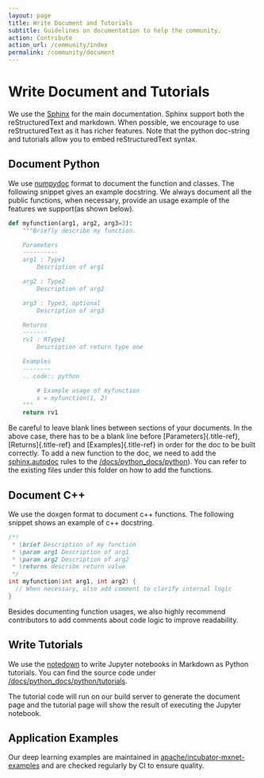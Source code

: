 ```yaml
---
layout: page
title: Write Document and Tutorials
subtitle: Guidelines on documentation to help the community.
action: Contribute
action_url: /community/index
permalink: /community/document
---
```

<!--- Licensed to the Apache Software Foundation (ASF) under one -->
<!--- or more contributor license agreements.  See the NOTICE file -->
<!--- distributed with this work for additional information -->
<!--- regarding copyright ownership.  The ASF licenses this file -->
<!--- to you under the Apache License, Version 2.0 (the -->
<!--- "License"); you may not use this file except in compliance -->
<!--- with the License.  You may obtain a copy of the License at -->

<!---   http://www.apache.org/licenses/LICENSE-2.0 -->

<!--- Unless required by applicable law or agreed to in writing, -->
<!--- software distributed under the License is distributed on an -->
<!--- "AS IS" BASIS, WITHOUT WARRANTIES OR CONDITIONS OF ANY -->
<!--- KIND, either express or implied.  See the License for the -->
<!--- specific language governing permissions and limitations -->
<!--- under the License. -->

Write Document and Tutorials
============================

We use the [Sphinx](http://sphinx-doc.org) for the main documentation.
Sphinx support both the reStructuredText and markdown. When possible, we
encourage to use reStructuredText as it has richer features. Note that
the python doc-string and tutorials allow you to embed reStructuredText
syntax.

Document Python
---------------

We use [numpydoc](https://numpydoc.readthedocs.io/en/latest/) format to
document the function and classes. The following snippet gives an
example docstring. We always document all the public functions, when
necessary, provide an usage example of the features we support(as shown
below).

```python
def myfunction(arg1, arg2, arg3=3):
    """Briefly describe my function.

    Parameters
    ----------
    arg1 : Type1
        Description of arg1

    arg2 : Type2
        Description of arg2

    arg3 : Type3, optional
        Description of arg3

    Returns
    -------
    rv1 : RType1
        Description of return type one

    Examples
    --------
    .. code:: python

        # Example usage of myfunction
        x = myfunction(1, 2)
    """
    return rv1
```

Be careful to leave blank lines between sections of your documents. In
the above case, there has to be a blank line before
[Parameters]{.title-ref}, [Returns]{.title-ref} and
[Examples]{.title-ref} in order for the doc to be built correctly. To
add a new function to the doc, we need to add the
[sphinx.autodoc](http://www.sphinx-doc.org/en/master/ext/autodoc.html)
rules to the
[/docs/python_docs/python](https://github.com/apache/incubator-mxnet/tree/master/docs/python_docs/python)).
You can refer to the existing files under this folder on how to add the
functions.

Document C++
------------

We use the doxgen format to document c++ functions. The following
snippet shows an example of c++ docstring.

```cpp
/*!
 * \brief Description of my function
 * \param arg1 Description of arg1
 * \param arg2 Description of arg2
 * \returns describe return value
 */
int myfunction(int arg1, int arg2) {
  // When necessary, also add comment to clarify internal logic
}
```

Besides documenting function usages, we also highly recommend
contributors to add comments about code logic to improve readability.

Write Tutorials
---------------

We use the [notedown](https://github.com/aaren/notedown) to write Jupyter notebooks
in Markdown as Python tutorials. You can find the source code under
[/docs/python_docs/python/tutorials](https://github.com/apache/incubator-mxnet/tree/master/docs/python_docs/python/tutorials).


The tutorial code will run on our build server to generate the document
page and the tutorial page will show the result of executing the Jupyter notebook.


Application Examples
--------------------

Our deep learning examples are maintained in [apache/incubator-mxnet-examples](http://github.com/apache/incubator-mxnet-examples)
and are checked regularly by CI to ensure quality.

<script async defer src="https://buttons.github.io/buttons.js"></script>
<script src="https://apis.google.com/js/platform.js"></script>
